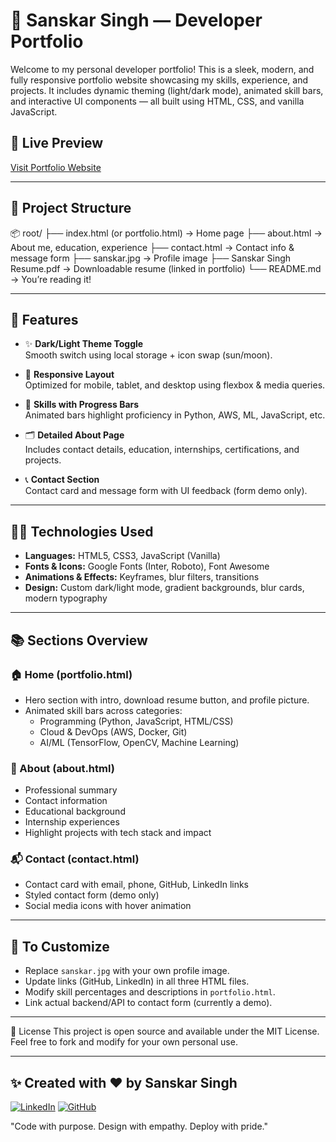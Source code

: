 # 💼 Sanskar Singh — Developer Portfolio

Welcome to my personal developer portfolio! This is a sleek, modern, and fully responsive portfolio website showcasing my skills, experience, and projects. It includes dynamic theming (light/dark mode), animated skill bars, and interactive UI components — all built using HTML, CSS, and vanilla JavaScript.

## 🔗 Live Preview

[Visit Portfolio Website]([https://your-deployed-link.com](https://ishanuchaudhary.github.io/portfolio/))  

---

## 📁 Project Structure

📦 root/
├── index.html (or portfolio.html) → Home page
├── about.html → About me, education, experience
├── contact.html → Contact info & message form
├── sanskar.jpg → Profile image
├── Sanskar Singh Resume.pdf → Downloadable resume (linked in portfolio)
└── README.md → You’re reading it!

---

## 🌟 Features

- ✨ **Dark/Light Theme Toggle**  
  Smooth switch using local storage + icon swap (sun/moon).

- 🎯 **Responsive Layout**  
  Optimized for mobile, tablet, and desktop using flexbox & media queries.

- 🧠 **Skills with Progress Bars**  
  Animated bars highlight proficiency in Python, AWS, ML, JavaScript, etc.

- 🗂️ **Detailed About Page**  
  Includes contact details, education, internships, certifications, and projects.

- 📞 **Contact Section**  
  Contact card and message form with UI feedback (form demo only).

---

## 🧑‍💻 Technologies Used

- **Languages:** HTML5, CSS3, JavaScript (Vanilla)
- **Fonts & Icons:** Google Fonts (Inter, Roboto), Font Awesome
- **Animations & Effects:** Keyframes, blur filters, transitions
- **Design:** Custom dark/light mode, gradient backgrounds, blur cards, modern typography

---

## 📚 Sections Overview

### 🏠 Home (portfolio.html)
- Hero section with intro, download resume button, and profile picture.
- Animated skill bars across categories:
  - Programming (Python, JavaScript, HTML/CSS)
  - Cloud & DevOps (AWS, Docker, Git)
  - AI/ML (TensorFlow, OpenCV, Machine Learning)

### 👤 About (about.html)
- Professional summary
- Contact information
- Educational background
- Internship experiences
- Highlight projects with tech stack and impact

### 📬 Contact (contact.html)
- Contact card with email, phone, GitHub, LinkedIn links
- Styled contact form (demo only)
- Social media icons with hover animation

---

## 📌 To Customize

- Replace `sanskar.jpg` with your own profile image.
- Update links (GitHub, LinkedIn) in all three HTML files.
- Modify skill percentages and descriptions in `portfolio.html`.
- Link actual backend/API to contact form (currently a demo).

---


📜 License
This project is open source and available under the MIT License.
Feel free to fork and modify for your own personal use.

---

## ✨ Created with ❤️ by Sanskar Singh

[![LinkedIn](https://img.shields.io/badge/LinkedIn-blue?logo=linkedin&style=flat-square)](https://www.linkedin.com/in/sanskar9929/)
[![GitHub](https://img.shields.io/badge/GitHub-%2312100E.svg?logo=github&style=flat-square)](https://github.com/ishanuchaudhary)

"Code with purpose. Design with empathy. Deploy with pride."
